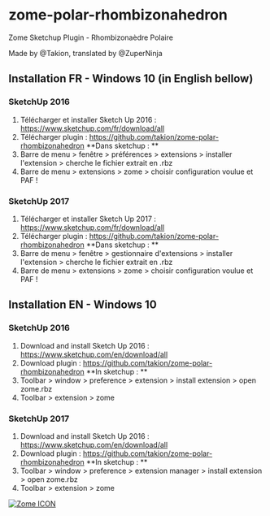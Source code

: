 # zome-polar-rhombizonahedron
Zome Sketchup Plugin - Rhombizonaèdre Polaire

Made by @Takion, translated by @ZuperNinja


## Installation FR - Windows 10 (in English bellow)

### SketchUp 2016
1. Télécharger et installer Sketch Up 2016 : https://www.sketchup.com/fr/download/all
1. Télécharger plugin : https://github.com/takion/zome-polar-rhombizonahedron
**Dans sketchup : ** 
1. Barre de menu > fenêtre > préférences > extensions > installer l'extension > cherche le fichier extrait en .rbz
1. Barre de menu > extensions > zome > choisir configuration voulue et PAF !

### SketchUp 2017
1. Télécharger et installer Sketch Up 2017 : https://www.sketchup.com/fr/download/all
1. Télécharger plugin : https://github.com/takion/zome-polar-rhombizonahedron
**Dans sketchup : ** 
1. Barre de menu > fenêtre > gestionnaire d'extensions > installer l'extension > cherche le fichier extrait en .rbz
1. Barre de menu > extensions > zome > choisir configuration voulue et PAF !

## Installation EN - Windows 10

### SketchUp 2016
1. Download and install Sketch Up 2016 : https://www.sketchup.com/en/download/all
1. Download plugin : https://github.com/takion/zome-polar-rhombizonahedron
**In sketchup : ** 
1. Toolbar > window > preference > extension > install extension > open zome.rbz
1. Toolbar > extension > zome

### SketchUp 2017
1. Download and install Sketch Up 2016 : https://www.sketchup.com/en/download/all
1. Download plugin : https://github.com/takion/zome-polar-rhombizonahedron
**In sketchup : ** 
1. Toolbar > window > preference > extension manager > install extension > open zome.rbz
1. Toolbar > extension > zome


[![Zome ICON](https://raw.githubusercontent.com/takion/zome-polar-rhombizonahedron/master/img/zome-icon.png)](https://github.com/takion/zome-polar-rhombizonahedron#)
